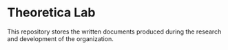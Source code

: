 # Theoretica Lab
This repository stores the written documents produced during the research and development of the organization.

